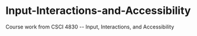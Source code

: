 # Input-Interactions-and-Accessibility
Course work from CSCI 4830 -- Input, Interactions, and Accessibility
